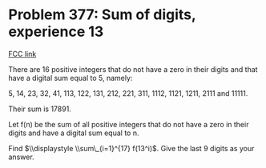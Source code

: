 # Problem 377: Sum of digits, experience 13

[FCC link](https://www.freecodecamp.org/learn/coding-interview-prep/project-euler/problem-377-sum-of-digits-experience-13)

There are 16 positive integers that do not have a zero in their digits and that
have a digital sum equal to 5, namely:

5, 14, 23, 32, 41, 113, 122, 131, 212, 221, 311, 1112, 1121, 1211, 2111
and 11111.

Their sum is 17891.

Let f(n) be the sum of all positive integers that do not have a zero in their
digits and have a digital sum equal to n.

Find $\\displaystyle \\sum\_{i=1}^{17} f(13^i)$. Give the last 9 digits as your
answer.

